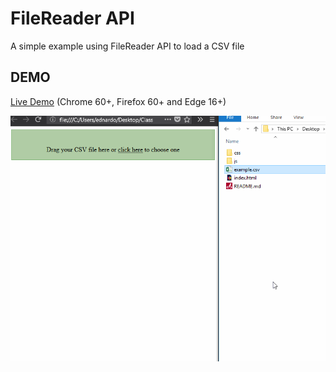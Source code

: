 # FileReader API

A simple example using FileReader API to load a CSV file

## DEMO

[Live Demo](https://edysegura.github.io/js-FileReader/csv-export) (Chrome 60+, Firefox 60+ and Edge 16+)

![Preview](images/sample.gif)
